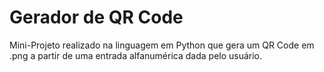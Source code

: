 # Gerador de QR Code

Mini-Projeto realizado na linguagem em Python que gera um QR Code em .png a partir de uma entrada alfanumérica dada pelo usuário.
